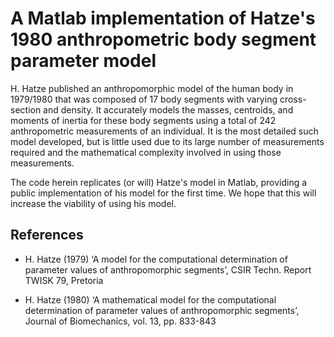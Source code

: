 # A Matlab implementation of Hatze's 1980 anthropometric body segment parameter model

H. Hatze published an anthropomorphic model of the human body in 1979/1980 that was composed of 17 body segments with varying cross-section and density.
It accurately models the masses, centroids, and moments of inertia for these body segments using a total of 242 anthropometric measurements of an individual.
It is the most detailed such model developed, but is little used due to its large number of measurements required and the mathematical complexity involved in using those measurements.

The code herein replicates (or will) Hatze's model in Matlab, providing a public implementation of his model for the first time.
We hope that this will increase the viability of using his model.

## References

* H. Hatze (1979) ‘A model for the computational determination of parameter values of anthropomorphic segments’, CSIR Techn. Report TWISK 79, Pretoria

* H. Hatze (1980) ‘A mathematical model for the computational determination of parameter values of anthropomorphic segments’, Journal of Biomechanics, vol. 13, pp. 833-843
